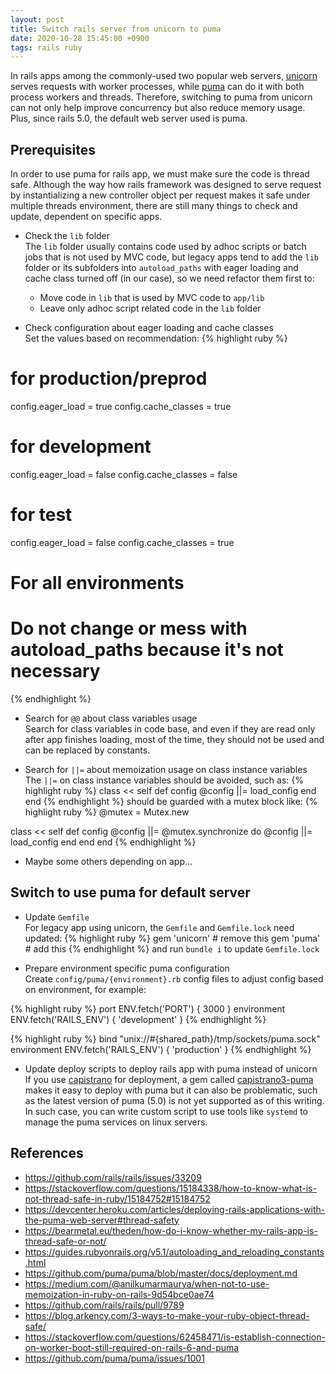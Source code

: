 ```yaml
---
layout: post
title: Switch rails server from unicorn to puma
date: 2020-10-28 15:45:00 +0900
tags: rails ruby
---
```


In rails apps among the commonly-used two popular web servers, [unicorn](https://yhbt.net/unicorn/) serves requests with worker processes, while [puma](https://puma.io/) can do it with both process workers and threads. Therefore, switching to puma from unicorn can not only help improve concurrency but also reduce memory usage. Plus, since rails 5.0, the default web server used is puma.

## Prerequisites
In order to use puma for rails app, we must make sure the code is thread safe. Although the way how rails framework was designed to serve request by instantializing a new controller object per request makes it safe under multiple threads environment, there are still many things to check and update, dependent on specific apps.

- Check the `lib` folder  
The `lib` folder usually contains code used by adhoc scripts or batch jobs that is not used by MVC code, but legacy apps tend to add the `lib` folder or its subfolders into `autoload_paths` with eager loading and cache class turned off (in our case), so we need refactor them first to:
  + Move code in `lib` that is used by MVC code to `app/lib`
  + Leave only adhoc script related code in the `lib` folder

- Check configuration about eager loading and cache classes  
Set the values based on recommendation:
{% highlight ruby %}
# for production/preprod
config.eager_load = true
config.cache_classes = true

# for development
config.eager_load = false
config.cache_classes = false

# for test
config.eager_load = false
config.cache_classes = true

# For all environments
# Do not change or mess with autoload_paths because it's not necessary
{% endhighlight %}

- Search for `@@` about class variables usage  
Search for class variables in code base, and even if they are read only after app finishes loading, most of the time, they should not be used and can be replaced by constants.

- Search for `||=` about memoization usage on class instance variables  
The `||=` on class instance variables should be avoided, such as:
{% highlight ruby %}
class << self
  def config
    @config ||= load_config
  end
end
{% endhighlight %}
should be guarded with a mutex block like:
{% highlight ruby %}
@mutex = Mutex.new

class << self
  def config
    @config ||= @mutex.synchronize do
      @config ||= load_config
    end
  end
end
{% endhighlight %}

- Maybe some others depending on app...

## Switch to use puma for default server
- Update `Gemfile`  
For legacy app using unicorn, the `Gemfile` and `Gemfile.lock` need updated:
{% highlight ruby %}
gem 'unicorn' # remove this
gem 'puma' # add this
{% endhighlight %}
and run `bundle i` to update `Gemfile.lock`

- Prepare environment specific puma configuration  
Create `config/puma/{environment}.rb` config files to adjust config based on environment, for example:

{% highlight ruby %}
port        ENV.fetch('PORT') { 3000 }
environment ENV.fetch('RAILS_ENV') { 'development' }
{% endhighlight %}

{% highlight ruby %}
bind "unix://#{shared_path}/tmp/sockets/puma.sock"
environment ENV.fetch('RAILS_ENV') { 'production' }
{% endhighlight %}

- Update deploy scripts to deploy rails app with puma instead of unicorn  
If you use [capistrano](https://rubygems.org/gems/capistrano) for deployment, a gem called [capistrano3-puma](https://rubygems.org/gems/capistrano3-puma) makes it easy to deploy with puma but it can also be problematic, such as the latest version of puma (5.0) is not yet supported as of this writing. In such case, you can write custom script to use tools like `systemd` to manage the puma services on linux servers.

## References
* https://github.com/rails/rails/issues/33209
* https://stackoverflow.com/questions/15184338/how-to-know-what-is-not-thread-safe-in-ruby/15184752#15184752
* https://devcenter.heroku.com/articles/deploying-rails-applications-with-the-puma-web-server#thread-safety
* https://bearmetal.eu/theden/how-do-i-know-whether-my-rails-app-is-thread-safe-or-not/
* https://guides.rubyonrails.org/v5.1/autoloading_and_reloading_constants.html
* https://github.com/puma/puma/blob/master/docs/deployment.md
* https://medium.com/@anilkumarmaurya/when-not-to-use-memoization-in-ruby-on-rails-9d54bce0ae74
* https://github.com/rails/rails/pull/9789
* https://blog.arkency.com/3-ways-to-make-your-ruby-object-thread-safe/
* https://stackoverflow.com/questions/62458471/is-establish-connection-on-worker-boot-still-required-on-rails-6-and-puma
* https://github.com/puma/puma/issues/1001
